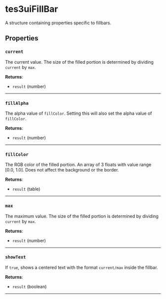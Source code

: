 # tes3uiFillBar

A structure containing properties specific to fillbars.

## Properties

### `current`

The current value. The size of the filled portion is determined by dividing `current` by `max`.

**Returns**:

* `result` (number)

***

### `fillAlpha`

The alpha value of `fillColor`. Setting this will also set the alpha value of `fillColor`.

**Returns**:

* `result` (number)

***

### `fillColor`

The RGB color of the filled portion. An array of 3 floats with value range [0.0, 1.0]. Does not affect the background or the border.

**Returns**:

* `result` (table)

***

### `max`

The maximum value. The size of the filled portion is determined by dividing `current` by `max`.

**Returns**:

* `result` (number)

***

### `showText`

If `true`, shows a centered text with the format `current/max` inside the fillbar.

**Returns**:

* `result` (boolean)

***

